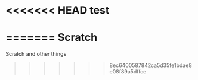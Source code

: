 <<<<<<< HEAD
test
====
=======
Scratch
=======

Scratch and other things 
>>>>>>> 8ec6400587842ca5d35fe1bdae8e08f89a5dffce
